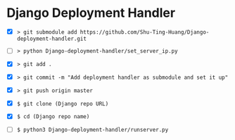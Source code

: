 # Django Deployment Handler

- [x] `> git submodule add https://github.com/Shu-Ting-Huang/Django-deployment-handler.git`

- [ ] `> python Django-deployment-handler/set_server_ip.py`

- [x] `> git add .`

- [x] `> git commit -m "Add deployment handler as submodule and set it up"`

- [x] `> git push origin master`

- [x] `$ git clone (Django repo URL)`

- [x] `$ cd (Django repo name)`

- [ ] `$ python3 Django-deployment-handler/runserver.py`
